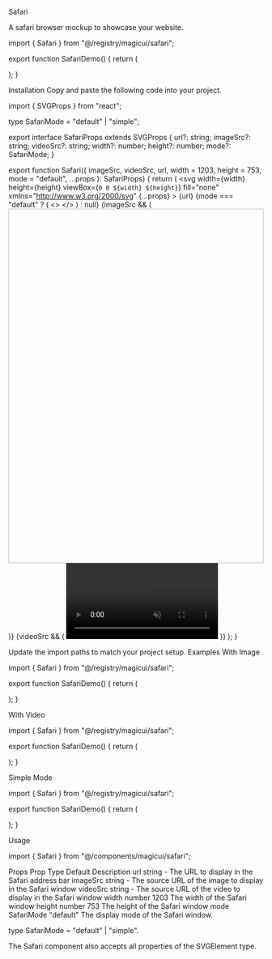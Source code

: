 Safari

A safari browser mockup to showcase your website.

import { Safari } from "@/registry/magicui/safari";
 
export function SafariDemo() {
  return (
    <div className="relative">
      <Safari url="magicui.design" className="size-full" />
    </div>
  );
}

Installation
Copy and paste the following code into your project.

import { SVGProps } from "react";
 
type SafariMode = "default" | "simple";
 
export interface SafariProps extends SVGProps<SVGSVGElement> {
  url?: string;
  imageSrc?: string;
  videoSrc?: string;
  width?: number;
  height?: number;
  mode?: SafariMode;
}
 
export function Safari({
  imageSrc,
  videoSrc,
  url,
  width = 1203,
  height = 753,
  mode = "default",
  ...props
}: SafariProps) {
  return (
    <svg
      width={width}
      height={height}
      viewBox={`0 0 ${width} ${height}`}
      fill="none"
      xmlns="http://www.w3.org/2000/svg"
      {...props}
    >
      <g clipPath="url(#path0)">
        <path
          d="M0 52H1202V741C1202 747.627 1196.63 753 1190 753H12C5.37258 753 0 747.627 0 741V52Z"
          className="fill-[#E5E5E5] dark:fill-[#404040]"
        />
        <path
          fillRule="evenodd"
          clipRule="evenodd"
          d="M0 12C0 5.37258 5.37258 0 12 0H1190C1196.63 0 1202 5.37258 1202 12V52H0L0 12Z"
          className="fill-[#E5E5E5] dark:fill-[#404040]"
        />
        <path
          fillRule="evenodd"
          clipRule="evenodd"
          d="M1.06738 12C1.06738 5.92487 5.99225 1 12.0674 1H1189.93C1196.01 1 1200.93 5.92487 1200.93 12V51H1.06738V12Z"
          className="fill-white dark:fill-[#262626]"
        />
        <circle
          cx="27"
          cy="25"
          r="6"
          className="fill-[#E5E5E5] dark:fill-[#404040]"
        />
        <circle
          cx="47"
          cy="25"
          r="6"
          className="fill-[#E5E5E5] dark:fill-[#404040]"
        />
        <circle
          cx="67"
          cy="25"
          r="6"
          className="fill-[#E5E5E5] dark:fill-[#404040]"
        />
        <path
          d="M286 17C286 13.6863 288.686 11 292 11H946C949.314 11 952 13.6863 952 17V35C952 38.3137 949.314 41 946 41H292C288.686 41 286 38.3137 286 35V17Z"
          className="fill-[#E5E5E5] dark:fill-[#404040]"
        />
        <g className="mix-blend-luminosity">
          <path
            d="M566.269 32.0852H572.426C573.277 32.0852 573.696 31.6663 573.696 30.7395V25.9851C573.696 25.1472 573.353 24.7219 572.642 24.6521V23.0842C572.642 20.6721 571.036 19.5105 569.348 19.5105C567.659 19.5105 566.053 20.6721 566.053 23.0842V24.6711C565.393 24.7727 565 25.1917 565 25.9851V30.7395C565 31.6663 565.418 32.0852 566.269 32.0852ZM567.272 22.97C567.272 21.491 568.211 20.6785 569.348 20.6785C570.478 20.6785 571.423 21.491 571.423 22.97V24.6394L567.272 24.6458V22.97Z"
            fill="#A3A3A3"
          />
        </g>
        <g className="mix-blend-luminosity">
          <text
            x="580"
            y="30"
            fill="#A3A3A3"
            fontSize="12"
            fontFamily="Arial, sans-serif"
          >
            {url}
          </text>
        </g>
        {mode === "default" ? (
          <>
            <g className="mix-blend-luminosity">
              <path
                d="M265.5 33.8984C265.641 33.8984 265.852 33.8516 266.047 33.7422C270.547 31.2969 272.109 30.1641 272.109 27.3203V21.4219C272.109 20.4844 271.742 20.1484 270.961 19.8125C270.094 19.4453 267.18 18.4297 266.328 18.1406C266.07 18.0547 265.766 18 265.5 18C265.234 18 264.93 18.0703 264.672 18.1406C263.82 18.3828 260.906 19.4531 260.039 19.8125C259.258 20.1406 258.891 20.4844 258.891 21.4219V27.3203C258.891 30.1641 260.461 31.2812 264.945 33.7422C265.148 33.8516 265.359 33.8984 265.5 33.8984ZM265.922 19.5781C266.945 19.9766 269.172 20.7656 270.344 21.1875C270.562 21.2656 270.617 21.3828 270.617 21.6641V27.0234C270.617 29.3125 269.469 29.9375 265.945 32.0625C265.727 32.1875 265.617 32.2344 265.508 32.2344V19.4844C265.617 19.4844 265.734 19.5156 265.922 19.5781Z"
                fill="#A3A3A3"
              />
            </g>
            <g className="mix-blend-luminosity">
              <path
                d="M936.273 24.9766C936.5 24.9766 936.68 24.9062 936.82 24.7578L940.023 21.5312C940.195 21.3594 940.273 21.1719 940.273 20.9531C940.273 20.7422 940.188 20.5391 940.023 20.3828L936.82 17.125C936.68 16.9688 936.5 16.8906 936.273 16.8906C935.852 16.8906 935.516 17.2422 935.516 17.6719C935.516 17.8828 935.594 18.0547 935.727 18.2031L937.594 20.0312C937.227 19.9766 936.852 19.9453 936.477 19.9453C932.609 19.9453 929.516 23.0391 929.516 26.9141C929.516 30.7891 932.633 33.9062 936.5 33.9062C940.375 33.9062 943.484 30.7891 943.484 26.9141C943.484 26.4453 943.156 26.1094 942.688 26.1094C942.234 26.1094 941.93 26.4453 941.93 26.9141C941.93 29.9297 939.516 32.3516 936.5 32.3516C933.492 32.3516 931.07 29.9297 931.07 26.9141C931.07 23.875 933.469 21.4688 936.477 21.4688C936.984 21.4688 937.453 21.5078 937.867 21.5781L935.734 23.6875C935.594 23.8281 935.516 24 935.516 24.2109C935.516 24.6406 935.852 24.9766 936.273 24.9766Z"
                fill="#A3A3A3"
              />
            </g>
            <g className="mix-blend-luminosity">
              <path
                d="M1134 33.0156C1134.49 33.0156 1134.89 32.6094 1134.89 32.1484V27.2578H1139.66C1140.13 27.2578 1140.54 26.8594 1140.54 26.3672C1140.54 25.8828 1140.13 25.4766 1139.66 25.4766H1134.89V20.5859C1134.89 20.1172 1134.49 19.7188 1134 19.7188C1133.52 19.7188 1133.11 20.1172 1133.11 20.5859V25.4766H1128.34C1127.88 25.4766 1127.46 25.8828 1127.46 26.3672C1127.46 26.8594 1127.88 27.2578 1128.34 27.2578H1133.11V32.1484C1133.11 32.6094 1133.52 33.0156 1134 33.0156Z"
                fill="#A3A3A3"
              />
            </g>
            <g className="mix-blend-luminosity">
              <path
                d="M1161.8 31.0703H1163.23V32.375C1163.23 34.0547 1164.12 34.9219 1165.81 34.9219H1174.2C1175.89 34.9219 1176.77 34.0547 1176.77 32.3828V24.0469C1176.77 22.375 1175.89 21.5 1174.2 21.5H1172.77V20.2578C1172.77 18.5859 1171.88 17.7109 1170.19 17.7109H1161.8C1160.1 17.7109 1159.23 18.5781 1159.23 20.2578V28.5234C1159.23 30.1953 1160.1 31.0703 1161.8 31.0703ZM1161.9 29.5078C1161.18 29.5078 1160.78 29.1328 1160.78 28.3828V20.3984C1160.78 19.6406 1161.18 19.2656 1161.9 19.2656H1170.09C1170.8 19.2656 1171.2 19.6406 1171.2 20.3984V21.5H1165.81C1164.12 21.5 1163.23 22.375 1163.23 24.0469V29.5078H1161.9ZM1165.91 33.3672C1165.19 33.3672 1164.8 32.9922 1164.8 32.2422V24.1875C1164.8 23.4297 1165.19 23.0625 1165.91 23.0625H1174.1C1174.81 23.0625 1175.21 23.4297 1175.21 24.1875V32.2422C1175.21 32.9922 1174.81 33.3672 1174.1 33.3672H1165.91Z"
                fill="#A3A3A3"
              />
            </g>
            <g className="mix-blend-luminosity">
              <path
                d="M1099.51 28.4141C1099.91 28.4141 1100.24 28.0859 1100.24 27.6953V19.8359L1100.18 18.6797L1100.66 19.25L1101.75 20.4141C1101.88 20.5547 1102.06 20.625 1102.24 20.625C1102.6 20.625 1102.9 20.3672 1102.9 20C1102.9 19.8047 1102.82 19.6641 1102.69 19.5312L1100.06 17.0078C1099.88 16.8203 1099.7 16.7578 1099.51 16.7578C1099.32 16.7578 1099.14 16.8203 1098.95 17.0078L1096.33 19.5312C1096.2 19.6641 1096.12 19.8047 1096.12 20C1096.12 20.3672 1096.41 20.625 1096.77 20.625C1096.95 20.625 1097.14 20.5547 1097.27 20.4141L1098.35 19.25L1098.84 18.6719L1098.78 19.8359V27.6953C1098.78 28.0859 1099.11 28.4141 1099.51 28.4141ZM1095 34.6562H1104C1105.7 34.6562 1106.57 33.7812 1106.57 32.1094V24.4297C1106.57 22.7578 1105.7 21.8828 1104 21.8828H1101.89V23.4375H1103.9C1104.61 23.4375 1105.02 23.8125 1105.02 24.5625V31.9688C1105.02 32.7188 1104.61 33.0938 1103.9 33.0938H1095.1C1094.38 33.0938 1093.98 32.7188 1093.98 31.9688V24.5625C1093.98 23.8125 1094.38 23.4375 1095.1 23.4375H1097.13V21.8828H1095C1093.31 21.8828 1092.43 22.75 1092.43 24.4297V32.1094C1092.43 33.7812 1093.31 34.6562 1095 34.6562Z"
                fill="#A3A3A3"
              />
            </g>
            <g className="mix-blend-luminosity">
              <path
                d="M99.5703 33.6016H112.938C114.633 33.6016 115.516 32.7266 115.516 31.0547V21.5469C115.516 19.875 114.633 19 112.938 19H99.5703C97.8828 19 97 19.8672 97 21.5469V31.0547C97 32.7266 97.8828 33.6016 99.5703 33.6016ZM99.6719 32.0469C98.9531 32.0469 98.5547 31.6719 98.5547 30.9141V21.6875C98.5547 20.9297 98.9531 20.5547 99.6719 20.5547H103.234V32.0469H99.6719ZM112.836 20.5547C113.555 20.5547 113.953 20.9297 113.953 21.6875V30.9141C113.953 31.6719 113.555 32.0469 112.836 32.0469H104.711V20.5547H112.836ZM101.703 23.4141C101.984 23.4141 102.219 23.1719 102.219 22.9062C102.219 22.6406 101.984 22.4062 101.703 22.4062H100.102C99.8203 22.4062 99.5859 22.6406 99.5859 22.9062C99.5859 23.1719 99.8203 23.4141 100.102 23.4141H101.703ZM101.703 25.5156C101.984 25.5156 102.219 25.2812 102.219 25.0078C102.219 24.7422 101.984 24.5078 101.703 24.5078H100.102C99.8203 24.5078 99.5859 24.7422 99.5859 25.0078C99.5859 25.2812 99.8203 25.5156 100.102 25.5156H101.703ZM101.703 27.6094C101.984 27.6094 102.219 27.3828 102.219 27.1094C102.219 26.8438 101.984 26.6172 101.703 26.6172H100.102C99.8203 26.6172 99.5859 26.8438 99.5859 27.1094C99.5859 27.3828 99.8203 27.6094 100.102 27.6094H101.703Z"
                fill="#A3A3A3"
              />
            </g>
            <g className="mix-blend-luminosity">
              <path
                d="M143.914 32.5938C144.094 32.7656 144.312 32.8594 144.562 32.8594C145.086 32.8594 145.492 32.4531 145.492 31.9375C145.492 31.6797 145.391 31.4453 145.211 31.2656L139.742 25.9219L145.211 20.5938C145.391 20.4141 145.492 20.1719 145.492 19.9219C145.492 19.4062 145.086 19 144.562 19C144.312 19 144.094 19.0938 143.922 19.2656L137.844 25.2031C137.625 25.4062 137.516 25.6562 137.516 25.9297C137.516 26.2031 137.625 26.4375 137.836 26.6484L143.914 32.5938Z"
                fill="#A3A3A3"
              />
            </g>
            <g className="mix-blend-luminosity">
              <path
                d="M168.422 32.8594C168.68 32.8594 168.891 32.7656 169.07 32.5938L175.148 26.6562C175.359 26.4375 175.469 26.2109 175.469 25.9297C175.469 25.6562 175.367 25.4141 175.148 25.2109L169.07 19.2656C168.891 19.0938 168.68 19 168.422 19C167.898 19 167.492 19.4062 167.492 19.9219C167.492 20.1719 167.602 20.4141 167.773 20.5938L173.25 25.9375L167.773 31.2656C167.594 31.4531 167.492 31.6797 167.492 31.9375C167.492 32.4531 167.898 32.8594 168.422 32.8594Z"
                fill="#A3A3A3"
              />
            </g>
          </>
        ) : null}
        {imageSrc && (
          <image
            href={imageSrc}
            width="1200"
            height="700"
            x="1"
            y="52"
            preserveAspectRatio="xMidYMid slice"
            clipPath="url(#roundedBottom)"
          />
        )}
        {videoSrc && (
          <foreignObject
            x="1"
            y="52"
            width="1200"
            height="700"
            preserveAspectRatio="xMidYMid slice"
            clipPath="url(#roundedBottom)"
          >
            <video
              className="size-full overflow-hidden object-cover"
              src={videoSrc}
              autoPlay
              loop
              muted
              playsInline
            />
          </foreignObject>
        )}
      </g>
      <defs>
        <clipPath id="path0">
          <rect width={width} height={height} fill="white" />
        </clipPath>
        <clipPath id="roundedBottom">
          <path
            d="M1 52H1201V741C1201 747.075 1196.08 752 1190 752H12C5.92486 752 1 747.075 1 741V52Z"
            fill="white"
          />
        </clipPath>
      </defs>
    </svg>
  );
}

Update the import paths to match your project setup.
Examples
With Image

import { Safari } from "@/registry/magicui/safari";
 
export function SafariDemo() {
  return (
    <div className="relative">
      <Safari
        url="magicui.design"
        className="size-full"
        imageSrc="https://via.placeholder.com/1200x750"
      />
    </div>
  );
}

With Video

import { Safari } from "@/registry/magicui/safari";
 
export function SafariDemo() {
  return (
    <div className="relative">
      <Safari
        url="magicui.design"
        className="size-full"
        videoSrc="https://videos.pexels.com/video-files/27180348/12091515_2560_1440_50fps.mp4"
      />
    </div>
  );
}

Simple Mode

import { Safari } from "@/registry/magicui/safari";
 
export function SafariDemo() {
  return (
    <div className="relative">
      <Safari url="magicui.design" mode="simple" className="size-full" />
    </div>
  );
}

Usage

import { Safari } from "@/components/magicui/safari";

<Safari url="https://magicui.design" />

Props
Prop	Type	Default	Description
url	string	-	The URL to display in the Safari address bar
imageSrc	string	-	The source URL of the image to display in the Safari window
videoSrc	string	-	The source URL of the video to display in the Safari window
width	number	1203	The width of the Safari window
height	number	753	The height of the Safari window
mode	SafariMode	"default"	The display mode of the Safari window.

type SafariMode = "default" | "simple".

The Safari component also accepts all properties of the SVGElement type.